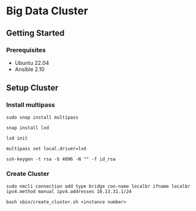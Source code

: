 # Big Data Cluster

## Getting Started

### Prerequisites
- Ubuntu 22.04
- Ansible 2.10

## Setup Cluster

### Install multipass
```shell
sudo snap install multipass

snap install lxd

lxd init

multipass set local.driver=lxd

ssh-keygen -t rsa -b 4096 -N "" -f id_rsa
```

### Create Cluster
```shell
sudo nmcli connection add type bridge con-name localbr ifname localbr ipv4.method manual ipv4.addresses 10.13.31.1/24
 
bash sbin/create_cluster.sh <instance number>
```